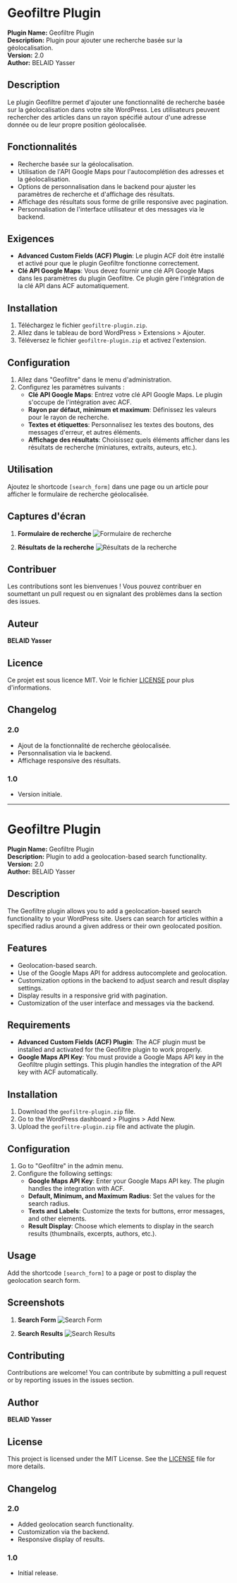 # Geofiltre Plugin

**Plugin Name:** Geofiltre Plugin  
**Description:** Plugin pour ajouter une recherche basée sur la géolocalisation.  
**Version:** 2.0  
**Author:** BELAID Yasser  

## Description

Le plugin Geofiltre permet d'ajouter une fonctionnalité de recherche basée sur la géolocalisation dans votre site WordPress. Les utilisateurs peuvent rechercher des articles dans un rayon spécifié autour d'une adresse donnée ou de leur propre position géolocalisée.

## Fonctionnalités

- Recherche basée sur la géolocalisation.
- Utilisation de l'API Google Maps pour l'autocomplétion des adresses et la géolocalisation.
- Options de personnalisation dans le backend pour ajuster les paramètres de recherche et d'affichage des résultats.
- Affichage des résultats sous forme de grille responsive avec pagination.
- Personnalisation de l'interface utilisateur et des messages via le backend.

## Exigences

- **Advanced Custom Fields (ACF) Plugin**: Le plugin ACF doit être installé et activé pour que le plugin Geofiltre fonctionne correctement.
- **Clé API Google Maps**: Vous devez fournir une clé API Google Maps dans les paramètres du plugin Geofiltre. Ce plugin gère l'intégration de la clé API dans ACF automatiquement.

## Installation

1. Téléchargez le fichier `geofiltre-plugin.zip`.
2. Allez dans le tableau de bord WordPress > Extensions > Ajouter.
3. Téléversez le fichier `geofiltre-plugin.zip` et activez l'extension.

## Configuration

1. Allez dans "Geofiltre" dans le menu d'administration.
2. Configurez les paramètres suivants :
   - **Clé API Google Maps**: Entrez votre clé API Google Maps. Le plugin s'occupe de l'intégration avec ACF.
   - **Rayon par défaut, minimum et maximum**: Définissez les valeurs pour le rayon de recherche.
   - **Textes et étiquettes**: Personnalisez les textes des boutons, des messages d'erreur, et autres éléments.
   - **Affichage des résultats**: Choisissez quels éléments afficher dans les résultats de recherche (miniatures, extraits, auteurs, etc.).

## Utilisation

Ajoutez le shortcode `[search_form]` dans une page ou un article pour afficher le formulaire de recherche géolocalisée.

## Captures d'écran

1. **Formulaire de recherche**
   ![Formulaire de recherche](path_to_screenshot1.png)

2. **Résultats de la recherche**
   ![Résultats de la recherche](path_to_screenshot2.png)

## Contribuer

Les contributions sont les bienvenues ! Vous pouvez contribuer en soumettant un pull request ou en signalant des problèmes dans la section des issues.

## Auteur

**BELAID Yasser**

## Licence

Ce projet est sous licence MIT. Voir le fichier [LICENSE](LICENSE) pour plus d'informations.

## Changelog

### 2.0
- Ajout de la fonctionnalité de recherche géolocalisée.
- Personnalisation via le backend.
- Affichage responsive des résultats.

### 1.0
- Version initiale.

---

# Geofiltre Plugin

**Plugin Name:** Geofiltre Plugin  
**Description:** Plugin to add a geolocation-based search functionality.  
**Version:** 2.0  
**Author:** BELAID Yasser  

## Description

The Geofiltre plugin allows you to add a geolocation-based search functionality to your WordPress site. Users can search for articles within a specified radius around a given address or their own geolocated position.

## Features

- Geolocation-based search.
- Use of the Google Maps API for address autocomplete and geolocation.
- Customization options in the backend to adjust search and result display settings.
- Display results in a responsive grid with pagination.
- Customization of the user interface and messages via the backend.

## Requirements

- **Advanced Custom Fields (ACF) Plugin**: The ACF plugin must be installed and activated for the Geofiltre plugin to work properly.
- **Google Maps API Key**: You must provide a Google Maps API key in the Geofiltre plugin settings. This plugin handles the integration of the API key with ACF automatically.

## Installation

1. Download the `geofiltre-plugin.zip` file.
2. Go to the WordPress dashboard > Plugins > Add New.
3. Upload the `geofiltre-plugin.zip` file and activate the plugin.

## Configuration

1. Go to "Geofiltre" in the admin menu.
2. Configure the following settings:
   - **Google Maps API Key**: Enter your Google Maps API key. The plugin handles the integration with ACF.
   - **Default, Minimum, and Maximum Radius**: Set the values for the search radius.
   - **Texts and Labels**: Customize the texts for buttons, error messages, and other elements.
   - **Result Display**: Choose which elements to display in the search results (thumbnails, excerpts, authors, etc.).

## Usage

Add the shortcode `[search_form]` to a page or post to display the geolocation search form.

## Screenshots

1. **Search Form**
   ![Search Form](path_to_screenshot1.png)

2. **Search Results**
   ![Search Results](path_to_screenshot2.png)

## Contributing

Contributions are welcome! You can contribute by submitting a pull request or by reporting issues in the issues section.

## Author

**BELAID Yasser**

## License

This project is licensed under the MIT License. See the [LICENSE](LICENSE) file for more details.

## Changelog

### 2.0
- Added geolocation search functionality.
- Customization via the backend.
- Responsive display of results.

### 1.0
- Initial release.
